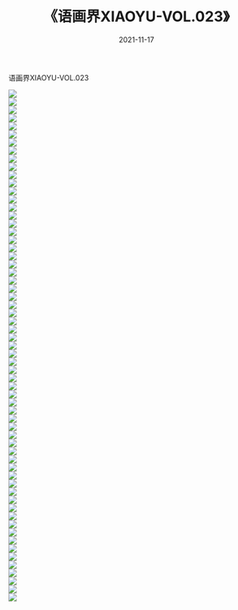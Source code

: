 ﻿---
layout: post
title:  《语画界XIAOYU-VOL.023》
date:   2021-11-17
img: http://imgx.orgx.ga/漏D/网络美图/2021/语画界XIAOYU-VOL.023/000.jpg
categories: [美女, 清纯, 唯美]
---

语画界XIAOYU-VOL.023

  ![](http://imgx.orgx.ga/漏D/网络美图/2021/语画界XIAOYU-VOL.023/001.jpg) <br> ![](http://imgx.orgx.ga/漏D/网络美图/2021/语画界XIAOYU-VOL.023/002.jpg) <br> ![](http://imgx.orgx.ga/漏D/网络美图/2021/语画界XIAOYU-VOL.023/003.jpg) <br> ![](http://imgx.orgx.ga/漏D/网络美图/2021/语画界XIAOYU-VOL.023/004.jpg) <br> ![](http://imgx.orgx.ga/漏D/网络美图/2021/语画界XIAOYU-VOL.023/005.jpg) <br> ![](http://imgx.orgx.ga/漏D/网络美图/2021/语画界XIAOYU-VOL.023/006.jpg) <br> ![](http://imgx.orgx.ga/漏D/网络美图/2021/语画界XIAOYU-VOL.023/007.jpg) <br> ![](http://imgx.orgx.ga/漏D/网络美图/2021/语画界XIAOYU-VOL.023/008.jpg) <br> ![](http://imgx.orgx.ga/漏D/网络美图/2021/语画界XIAOYU-VOL.023/009.jpg) <br> ![](http://imgx.orgx.ga/漏D/网络美图/2021/语画界XIAOYU-VOL.023/010.jpg) <br> ![](http://imgx.orgx.ga/漏D/网络美图/2021/语画界XIAOYU-VOL.023/011.jpg) <br> ![](http://imgx.orgx.ga/漏D/网络美图/2021/语画界XIAOYU-VOL.023/012.jpg) <br> ![](http://imgx.orgx.ga/漏D/网络美图/2021/语画界XIAOYU-VOL.023/013.jpg) <br> ![](http://imgx.orgx.ga/漏D/网络美图/2021/语画界XIAOYU-VOL.023/014.jpg) <br> ![](http://imgx.orgx.ga/漏D/网络美图/2021/语画界XIAOYU-VOL.023/015.jpg) <br> ![](http://imgx.orgx.ga/漏D/网络美图/2021/语画界XIAOYU-VOL.023/016.jpg) <br> ![](http://imgx.orgx.ga/漏D/网络美图/2021/语画界XIAOYU-VOL.023/017.jpg) <br> ![](http://imgx.orgx.ga/漏D/网络美图/2021/语画界XIAOYU-VOL.023/018.jpg) <br> ![](http://imgx.orgx.ga/漏D/网络美图/2021/语画界XIAOYU-VOL.023/019.jpg) <br> ![](http://imgx.orgx.ga/漏D/网络美图/2021/语画界XIAOYU-VOL.023/020.jpg) <br> ![](http://imgx.orgx.ga/漏D/网络美图/2021/语画界XIAOYU-VOL.023/021.jpg) <br> ![](http://imgx.orgx.ga/漏D/网络美图/2021/语画界XIAOYU-VOL.023/022.jpg) <br> ![](http://imgx.orgx.ga/漏D/网络美图/2021/语画界XIAOYU-VOL.023/023.jpg) <br> ![](http://imgx.orgx.ga/漏D/网络美图/2021/语画界XIAOYU-VOL.023/024.jpg) <br> ![](http://imgx.orgx.ga/漏D/网络美图/2021/语画界XIAOYU-VOL.023/025.jpg) <br> ![](http://imgx.orgx.ga/漏D/网络美图/2021/语画界XIAOYU-VOL.023/026.jpg) <br> ![](http://imgx.orgx.ga/漏D/网络美图/2021/语画界XIAOYU-VOL.023/027.jpg) <br> ![](http://imgx.orgx.ga/漏D/网络美图/2021/语画界XIAOYU-VOL.023/028.jpg) <br> ![](http://imgx.orgx.ga/漏D/网络美图/2021/语画界XIAOYU-VOL.023/029.jpg) <br> ![](http://imgx.orgx.ga/漏D/网络美图/2021/语画界XIAOYU-VOL.023/030.jpg) <br> ![](http://imgx.orgx.ga/漏D/网络美图/2021/语画界XIAOYU-VOL.023/031.jpg) <br> ![](http://imgx.orgx.ga/漏D/网络美图/2021/语画界XIAOYU-VOL.023/032.jpg) <br> ![](http://imgx.orgx.ga/漏D/网络美图/2021/语画界XIAOYU-VOL.023/033.jpg) <br> ![](http://imgx.orgx.ga/漏D/网络美图/2021/语画界XIAOYU-VOL.023/034.jpg) <br> ![](http://imgx.orgx.ga/漏D/网络美图/2021/语画界XIAOYU-VOL.023/035.jpg) <br> ![](http://imgx.orgx.ga/漏D/网络美图/2021/语画界XIAOYU-VOL.023/036.jpg) <br> ![](http://imgx.orgx.ga/漏D/网络美图/2021/语画界XIAOYU-VOL.023/037.jpg) <br> ![](http://imgx.orgx.ga/漏D/网络美图/2021/语画界XIAOYU-VOL.023/038.jpg) <br> ![](http://imgx.orgx.ga/漏D/网络美图/2021/语画界XIAOYU-VOL.023/039.jpg) <br> ![](http://imgx.orgx.ga/漏D/网络美图/2021/语画界XIAOYU-VOL.023/040.jpg) <br> ![](http://imgx.orgx.ga/漏D/网络美图/2021/语画界XIAOYU-VOL.023/041.jpg) <br> ![](http://imgx.orgx.ga/漏D/网络美图/2021/语画界XIAOYU-VOL.023/042.jpg) <br> ![](http://imgx.orgx.ga/漏D/网络美图/2021/语画界XIAOYU-VOL.023/043.jpg) <br> ![](http://imgx.orgx.ga/漏D/网络美图/2021/语画界XIAOYU-VOL.023/044.jpg) <br> ![](http://imgx.orgx.ga/漏D/网络美图/2021/语画界XIAOYU-VOL.023/045.jpg) <br> ![](http://imgx.orgx.ga/漏D/网络美图/2021/语画界XIAOYU-VOL.023/046.jpg) <br> ![](http://imgx.orgx.ga/漏D/网络美图/2021/语画界XIAOYU-VOL.023/047.jpg) <br> ![](http://imgx.orgx.ga/漏D/网络美图/2021/语画界XIAOYU-VOL.023/048.jpg) <br> ![](http://imgx.orgx.ga/漏D/网络美图/2021/语画界XIAOYU-VOL.023/049.jpg) <br> ![](http://imgx.orgx.ga/漏D/网络美图/2021/语画界XIAOYU-VOL.023/050.jpg) <br> ![](http://imgx.orgx.ga/漏D/网络美图/2021/语画界XIAOYU-VOL.023/051.jpg) <br> ![](http://imgx.orgx.ga/漏D/网络美图/2021/语画界XIAOYU-VOL.023/052.jpg) <br> ![](http://imgx.orgx.ga/漏D/网络美图/2021/语画界XIAOYU-VOL.023/053.jpg) <br> ![](http://imgx.orgx.ga/漏D/网络美图/2021/语画界XIAOYU-VOL.023/054.jpg) <br> ![](http://imgx.orgx.ga/漏D/网络美图/2021/语画界XIAOYU-VOL.023/055.jpg) <br> ![](http://imgx.orgx.ga/漏D/网络美图/2021/语画界XIAOYU-VOL.023/056.jpg) <br> ![](http://imgx.orgx.ga/漏D/网络美图/2021/语画界XIAOYU-VOL.023/057.jpg) <br> ![](http://imgx.orgx.ga/漏D/网络美图/2021/语画界XIAOYU-VOL.023/058.jpg) <br> ![](http://imgx.orgx.ga/漏D/网络美图/2021/语画界XIAOYU-VOL.023/059.jpg) <br> ![](http://imgx.orgx.ga/漏D/网络美图/2021/语画界XIAOYU-VOL.023/060.jpg) <br> ![](http://imgx.orgx.ga/漏D/网络美图/2021/语画界XIAOYU-VOL.023/061.jpg) <br> ![](http://imgx.orgx.ga/漏D/网络美图/2021/语画界XIAOYU-VOL.023/062.jpg) <br> ![](http://imgx.orgx.ga/漏D/网络美图/2021/语画界XIAOYU-VOL.023/063.jpg) <br>